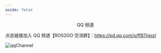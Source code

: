 ```yaml
---
aside: false
---
```


<p>
    <p align="center"> QQ 频道 </p>
</p>

点击链接加入 QQ 频道【ROS2GO 交流群】：https://pd.qq.com/s/ff87jqozl


![qqChannel](./public/QQchannel.jpg)